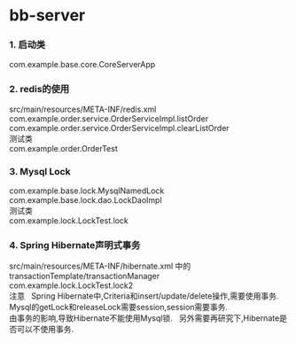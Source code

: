 bb-server
======================================  

### 1. 启动类  
com.example.base.core.CoreServerApp  

### 2. redis的使用  
src/main/resources/META-INF/redis.xml  
com.example.order.service.OrderServiceImpl.listOrder  
com.example.order.service.OrderServiceImpl.clearListOrder  
测试类  
com.example.order.OrderTest  

### 3. Mysql Lock  
com.example.base.lock.MysqlNamedLock  
com.example.base.lock.dao.LockDaoImpl  
测试类  
com.example.lock.LockTest.lock  

### 4. Spring Hibernate声明式事务  
src/main/resources/META-INF/hibernate.xml 中的 transactionTemplate/transactionManager  
com.example.lock.LockTest.lock2  
注意  
Spring Hibernate中,Criteria和insert/update/delete操作,需要使用事务.  
Mysql的getLock和releaseLock需要session,session需要事务.  
由事务的影响,导致Hibernate不能使用Mysql锁.  
另外需要再研究下,Hibernate是否可以不使用事务.  
